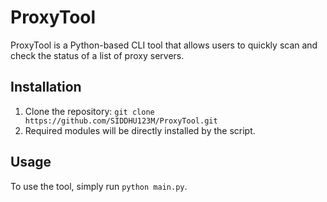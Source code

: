 # ProxyTool

ProxyTool is a Python-based CLI tool that allows users to quickly scan and check the status of a list of proxy servers.

## Installation

1. Clone the repository: `git clone https://github.com/SIDDHU123M/ProxyTool.git`
2. Required modules will be directly installed by the script.

## Usage

To use the tool, simply run `python main.py`.
